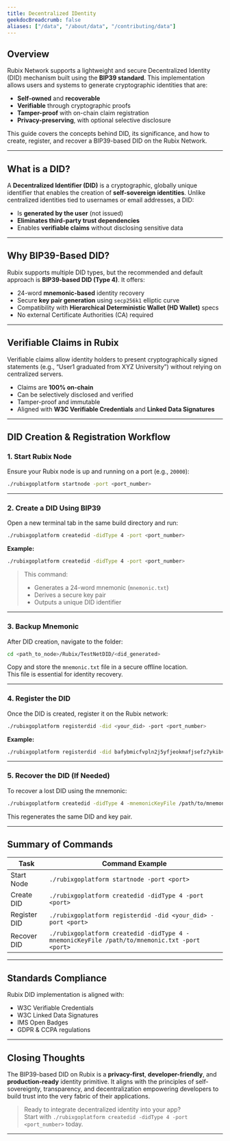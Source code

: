 ```yaml
---
title: Decentralized IDentity
geekdocBreadcrumb: false
aliases: ["/data", "/about/data", "/contributing/data"]
---
```


## Overview

Rubix Network supports a lightweight and secure Decentralized Identity (DID) mechanism built using the **BIP39 standard**. This implementation allows users and systems to generate cryptographic identities that are:

- **Self-owned** and **recoverable**
- **Verifiable** through cryptographic proofs
- **Tamper-proof** with on-chain claim registration
- **Privacy-preserving**, with optional selective disclosure

This guide covers the concepts behind DID, its significance, and how to create, register, and recover a BIP39-based DID on the Rubix Network.

---

## What is a DID?

A **Decentralized Identifier (DID)** is a cryptographic, globally unique identifier that enables the creation of **self-sovereign identities**. Unlike centralized identities tied to usernames or email addresses, a DID:

- Is **generated by the user** (not issued)
- **Eliminates third-party trust dependencies**
- Enables **verifiable claims** without disclosing sensitive data

---

## Why BIP39-Based DID?

Rubix supports multiple DID types, but the recommended and default approach is **BIP39-based DID (Type 4)**. It offers:

- 24-word **mnemonic-based** identity recovery
- Secure **key pair generation** using `secp256k1` elliptic curve
- Compatibility with **Hierarchical Deterministic Wallet (HD Wallet)** specs
- No external Certificate Authorities (CA) required

---

## Verifiable Claims in Rubix

Verifiable claims allow identity holders to present cryptographically signed statements (e.g., “User1 graduated from XYZ University”) without relying on centralized servers.

- Claims are **100% on-chain**
- Can be selectively disclosed and verified
- Tamper-proof and immutable
- Aligned with **W3C Verifiable Credentials** and **Linked Data Signatures**

---

## DID Creation & Registration Workflow

### 1. Start Rubix Node

Ensure your Rubix node is up and running on a port (e.g., `20000`):

```bash
./rubixgoplatform startnode -port <port_number>
```

---

### 2. Create a DID Using BIP39

Open a new terminal tab in the same build directory and run:

```bash
./rubixgoplatform createdid -didType 4 -port <port_number>
```

**Example:**

```bash
./rubixgoplatform createdid -didType 4 -port <port_number>
```

> This command:
> - Generates a 24-word mnemonic (`mnemonic.txt`)
> - Derives a secure key pair
> - Outputs a unique DID identifier

---

### 3. Backup Mnemonic

After DID creation, navigate to the folder:

```bash
cd <path_to_node>/Rubix/TestNetDID/<did_generated>
```

Copy and store the `mnemonic.txt` file in a secure offline location.  
This file is essential for identity recovery.

---

### 4. Register the DID

Once the DID is created, register it on the Rubix network:

```bash
./rubixgoplatform registerdid -did <your_did> -port <port_number>
```

**Example:**

```bash
./rubixgoplatform registerdid -did bafybmicfvpln2j5yfjeokmafjsefz7ykibvtsg2swxmnr6nhvflj6qvo34 -port <port_number>
```

---

### 5. Recover the DID (If Needed)

To recover a lost DID using the mnemonic:

```bash
./rubixgoplatform createdid -didType 4 -mnemonicKeyFile /path/to/mnemonic.txt -port <port_number>
```

This regenerates the same DID and key pair.

---

## Summary of Commands

| Task             | Command Example |
|------------------|------------------|
| Start Node       | `./rubixgoplatform startnode -port <port>` |
| Create DID       | `./rubixgoplatform createdid -didType 4 -port <port>` |
| Register DID     | `./rubixgoplatform registerdid -did <your_did> -port <port>` |
| Recover DID      | `./rubixgoplatform createdid -didType 4 -mnemonicKeyFile /path/to/mnemonic.txt -port <port>` |


---

## Standards Compliance

Rubix DID implementation is aligned with:

- W3C Verifiable Credentials
- W3C Linked Data Signatures
- IMS Open Badges
- GDPR & CCPA regulations

---

## Closing Thoughts

The BIP39-based DID on Rubix is a **privacy-first**, **developer-friendly**, and **production-ready** identity primitive. It aligns with the principles of self-sovereignty, transparency, and decentralization empowering developers to build trust into the very fabric of their applications.

> Ready to integrate decentralized identity into your app?  
> Start with `./rubixgoplatform createdid -didType 4 -port <port_number>` today.

---
